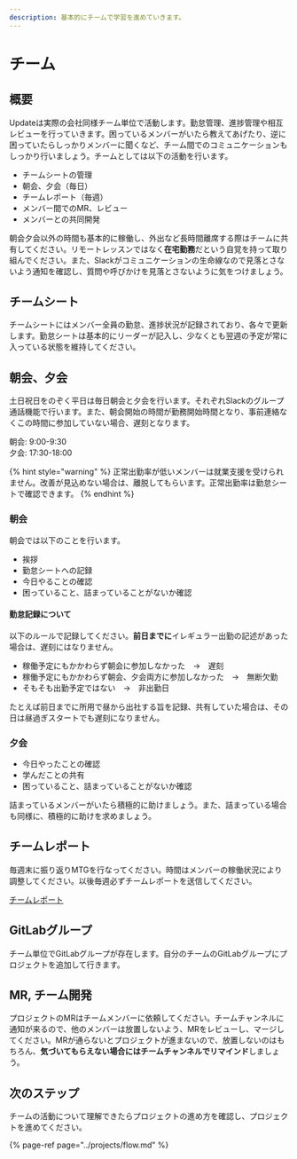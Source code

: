 ```yaml
---
description: 基本的にチームで学習を進めていきます。
---
```


# チーム

## 概要

Updateは実際の会社同様チーム単位で活動します。勤怠管理、進捗管理や相互レビューを行っていきます。困っているメンバーがいたら教えてあげたり、逆に困っていたらしっかりメンバーに聞くなど、チーム間でのコミュニケーションもしっかり行いましょう。チームとしては以下の活動を行います。

* チームシートの管理
* 朝会、夕会（毎日）
* チームレポート（毎週）
* メンバー間でのMR、レビュー
* メンバーとの共同開発

朝会夕会以外の時間も基本的に稼働し、外出など長時間離席する際はチームに共有してください。リモートレッスンではなく**在宅勤務**だという自覚を持って取り組んでください。また、Slackがコミュニケーションの生命線なので見落とさないよう通知を確認し、質問や呼びかけを見落とさないように気をつけましょう。

## チームシート

チームシートにはメンバー全員の勤怠、進捗状況が記録されており、各々で更新します。勤怠シートは基本的にリーダーが記入し、少なくとも翌週の予定が常に入っている状態を維持してください。

## 朝会、夕会

土日祝日をのぞく平日は毎日朝会と夕会を行います。それぞれSlackのグループ通話機能で行います。また、朝会開始の時間が勤務開始時間となり、事前連絡なくこの時間に参加していない場合、遅刻となります。

朝会:  9:00-9:30  
夕会:  17:30-18:00

{% hint style="warning" %}
正常出勤率が低いメンバーは就業支援を受けられません。改善が見込めない場合は、離脱してもらいます。正常出勤率は勤怠シートで確認できます。
{% endhint %}

### 朝会

朝会では以下のことを行います。

* 挨拶
* 勤怠シートへの記録
* 今日やることの確認
* 困っていること、詰まっていることがないか確認

#### 勤怠記録について

以下のルールで記録してください。**前日までに**イレギュラー出勤の記述があった場合は、遅刻にはなりません。

* 稼働予定にもかかわらず朝会に参加しなかった　→　遅刻
* 稼働予定にもかかわらず朝会、夕会両方に参加しなかった　→　無断欠勤
* そもそも出勤予定ではない　→　非出勤日

たとえば前日までに所用で昼から出社する旨を記録、共有していた場合は、その日は昼過ぎスタートでも遅刻になりません。

### 夕会

* 今日やったことの確認
* 学んだことの共有
* 困っていること、詰まっていることがないか確認

詰まっているメンバーがいたら積極的に助けましょう。また、詰まっている場合も同様に、積極的に助けを求めましょう。

## チームレポート

毎週末に振り返りMTGを行なってください。時間はメンバーの稼働状況により調整してください。以後毎週必ずチームレポートを送信してください。

[チームレポート](https://goo.gl/forms/zSiwARgexmm7mb462)

## GitLabグループ

チーム単位でGitLabグループが存在します。自分のチームのGitLabグループにプロジェクトを追加して行きます。

## MR, チーム開発

プロジェクトのMRはチームメンバーに依頼してください。チームチャンネルに通知が来るので、他のメンバーは放置しないよう、MRをレビューし、マージしてください。MRが通らないとプロジェクトが進まないので、放置しないのはもちろん、**気づいてもらえない場合にはチームチャンネルでリマインド**しましょう。

## 次のステップ

チームの活動について理解できたらプロジェクトの進め方を確認し、プロジェクトを進めてください。

{% page-ref page="../projects/flow.md" %}
